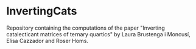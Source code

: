 # InvertingCats
Repository containing the computations of the paper "Inverting catalecticant matrices of ternary quartics" by Laura Brustenga i Moncusí, Elisa Cazzador and Roser Homs.
